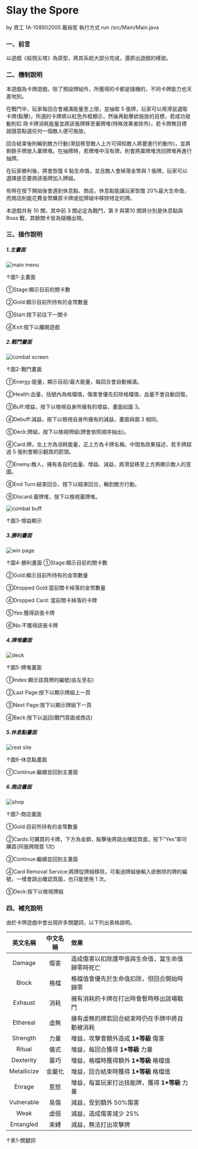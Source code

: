 # Slay the Spore

by 資工 1A-108502005 戴裕笙
執行方式 run /src/Main/Main.java

### 一、前言

以遊戲《殺戮尖塔》為原型，將其系統大部分完成，還原出遊戲的樣貌。

### 二、機制說明

本遊戲為卡牌遊戲，除了預設牌組外，所獲得的卡都是隨機的，不同卡牌能力也天差地別。

在戰鬥中，玩家每回合會補滿能量至上限，並抽取 5 張牌，玩家可以用滑鼠選取卡牌(點擊)，所選的卡牌將以紅色外框顯示，然後再點擊欲施放的目標，若成功發動則扣
除卡牌消耗能量並將該張牌移至棄牌堆(特殊效果者除外)，若卡牌無目標就隨意點選任何一個敵人便可施放。

回合結束後則輪到敵方行動(滑鼠移至敵人上方可得知敵人將要進行的動作)，並將剩餘手牌放入棄牌堆。在抽牌時，若牌堆中沒有牌，則會將棄牌堆洗回牌堆再進行抽牌。

在玩家勝利後，將會恢復 6 點生命值，並且敵人會掉落金幣與 1 張牌，玩家可以選擇是否要將該張牌加入牌組。

有時在按下開始後會遇到休息點、商店，休息點能讓玩家恢復 20%最大生命值，而商店則能花費金幣購買卡牌或從牌組中移除特定的牌。

本遊戲共有 10 關，其中前 3 關必定為戰鬥，第 9 與第10 關將分別是休息點與 Boss 戰，其餘關卡皆為隨機出現。

### 三、操作說明

##### 1.主畫面

![main menu](./img/MainMenu.png)

↑圖1-主畫面

①Stage:顯示目前的關卡數

②Gold:顯示目前所持有的金幣數量

③Start:按下前往下一關卡

④Exit:按下以離開遊戲

##### 2.戰鬥畫面

![combat screen](./img/Combat.png)

↑圖2-戰鬥畫面

①Energy:能量，顯示目前/最大能量，每回合會自動補滿。

②Health:血量，括號內為格檔值，傷害會優先扣除格檔值，血量不會自動回復。

③Buff:增益，按下以檢視自身所擁有的增益，畫面如圖 3。

④Debuff:減益，按下以檢視自身所擁有的減益，畫面與圖 3 相同。

⑤Deck:牌組，按下以檢視牌組(牌會依照順序抽出)。

⑥Card:牌，左上方為消耗能量，正上方為卡牌名稱，中間為效果描述，若手牌超過 5 張則會顯示翻頁的箭頭。

⑦Enemy:敵人，擁有各自的血量、增益、減益，將滑鼠移至上方將顯示敵人的意圖。

⑧End Turn:結束回合，按下以結束回合，輪到敵方行動。

⑨Discard:棄牌堆，按下以檢視棄牌堆。

![combat buff](./img/Combat_Buff.png)

↑圖3-增益顯示

##### 3.勝利畫面

![win page](./img/WinPage.png)

↑圖4-勝利畫面
①Stage:顯示目前的關卡數

②Gold:顯示目前所持有的金幣數量

③Dropped Gold:當前關卡掉落的金幣數量

④Dropped Card: 當前關卡掉落的卡牌

⑤Yes:獲得該張卡牌

⑥No:不獲得該張卡牌


##### 4.牌堆畫面

![deck](./img/Deck.png)

↑圖5-牌堆畫面

①Index:顯示該頁牌的編號(由左至右)

②Last Page:按下以顯示牌組上一頁

③Next Page:按下以顯示牌組下一頁

④Back:按下以返回(戰鬥頁面或商店)

##### 5.休息點畫面

![rest site](./img/RestSite.png)

↑圖6-休息點畫面

①Continue:繼續並回到主畫面

##### 6.商店畫面

![shop](./img/Shop.png)

↑圖7-商店畫面

①Gold:目前所持有的金幣數量

②Cards:可購買的卡牌，下方為金額，點擊後將跳出確認頁面，按下”Yes”即可購買(同張牌限買 1次)

③Continue:繼續並回到主畫面

④Card Removal Service:將牌從牌組移除，可看過牌組後輸入欲刪除的牌的編號，一樣會跳出確認頁面，也只能使用 1 次。

⑤Deck:按下以檢視牌組

### 四、補充說明

由於卡牌遊戲中會出現許多關鍵詞，以下列出表格說明。

| 英文名稱 | 中文名稱 | 效果 |
| :----: | :----: | :---- |
| Damage | 傷害 | 造成傷害以扣除護甲值與生命值，當生命值歸零時死亡 |
| Block | 格檔 | 格檔值會優先於生命值扣除，但回合開始時歸零 |
| Exhaust | 消耗 | 擁有消耗的卡牌在打出時會暫時移出該場戰鬥 |
| Ethereal | 虛無 | 擁有虛無的牌若回合結束時仍在手牌中將自動被消耗 |
| Strength | 力量 | 增益，攻擊會額外造成 **1*等級** 傷害 |
| Ritual | 儀式 | 增益，每回合獲得 **1*等級** 力量 |
| Dexterity | 靈巧 | 增益，格檔時獲得額外 **1*等級** 格檔值 |
| Metallicize | 金屬化 | 增益，回合結束時獲得 **1*等級** 格檔值 |
| Enrage | 惹怒 | 增益，每當玩家打出技能牌，獲得 **1*等級** 力量 |
| Vulnerable | 易傷 | 減益，受到額外 50%傷害 |
| Weak | 虛弱 | 減益，造成傷害減少 25% |
| Entangled | 束縛 | 減益，無法打出攻擊牌 |

↑表1-關鍵詞
